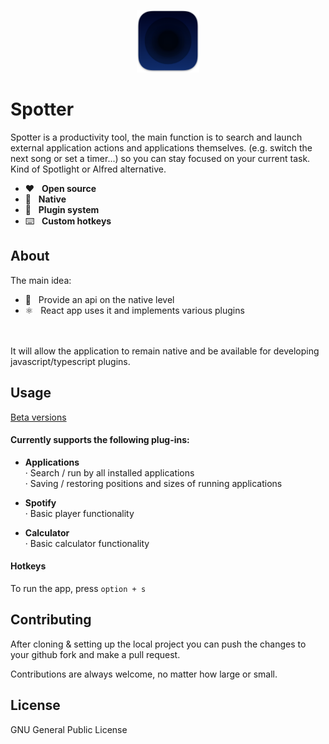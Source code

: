 <p align="center">
  <img src="/preview/icon.png?raw=true" alt="" height="100" />
</p>

# Spotter

Spotter is a productivity tool, the main function is to search and launch external application actions and applications themselves. (e.g. switch the next song or set a timer...) so you can stay focused on your current task. Kind of Spotlight or Alfred alternative.

* ❤️&nbsp;&nbsp;&nbsp;<b>Open source</b>
* 🤖&nbsp;&nbsp;&nbsp;<b>Native</b>
* 🔌&nbsp;&nbsp;&nbsp;<b>Plugin system</b>
* ⌨️&nbsp;&nbsp;&nbsp;<b>Custom hotkeys</b>

## About

The main idea:

* 🔮&nbsp;&nbsp;&nbsp;Provide an api on the native level
* ⚛️&nbsp;&nbsp;&nbsp;React app uses it and implements various plugins
<br/>
<br/>
It will allow the application to remain native and be available for developing javascript/typescript plugins.

## Usage
[Beta versions](https://github.com/spotter-application/spotter/releases)

#### Сurrently supports the following plug-ins:
* <b>Applications</b><br/>
· Search / run by all installed applications<br/>
· Saving / restoring positions and sizes of running applications<br/>

* <b>Spotify</b><br/>
· Basic player functionality<br/>

* <b>Calculator</b><br/>
· Basic calculator functionality<br/>

#### Hotkeys
To run the app, press ```option + s```

## Contributing
After cloning & setting up the local project you can push the changes to your github fork and make a pull request.

Contributions are always welcome, no matter how large or small.

## License
GNU General Public License
